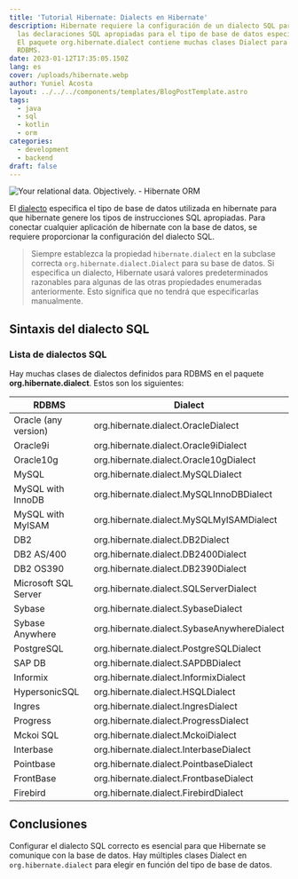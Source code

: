 ```yaml
---
title: 'Tutorial Hibernate: Dialects en Hibernate'
description: Hibernate requiere la configuración de un dialecto SQL para generar
  las declaraciones SQL apropiadas para el tipo de base de datos especificado.
  El paquete org.hibernate.dialect contiene muchas clases Dialect para varios
  RDBMS.
date: 2023-01-12T17:35:05.150Z
lang: es
cover: /uploads/hibernate.webp
author: Yuniel Acosta
layout: ../../../components/templates/BlogPostTemplate.astro
tags:
  - java
  - sql
  - kotlin
  - orm
categories:
  - development
  - backend
draft: false
---
```


![Your relational data. Objectively. - Hibernate ORM](https://hibernate.org/images/hibernate-logo.svg)

El [dialecto](https://docs.jboss.org/hibernate/orm/3.3/reference/en/html/session-configuration.html#configuration-optional-dialects) especifica el tipo de base de datos utilizada en hibernate para que hibernate genere los tipos de instrucciones SQL apropiadas. Para conectar cualquier aplicación de hibernate con la base de datos, se requiere proporcionar la configuración del dialecto SQL.

> Siempre establezca la propiedad `hibernate.dialect` en la subclase correcta `org.hibernate.dialect.Dialect` para su base de datos. Si especifica un dialecto, Hibernate usará valores predeterminados razonables para algunas de las otras propiedades enumeradas anteriormente. Esto significa que no tendrá que especificarlas manualmente.

## Sintaxis del dialecto SQL

### Lista de dialectos SQL

Hay muchas clases de dialectos definidos para RDBMS en el paquete **org.hibernate.dialect**. Estos son los siguientes:

| RDBMS                | Dialect                                     |
| -------------------- | ------------------------------------------- |
| Oracle (any version) | org.hibernate.dialect.OracleDialect         |
| Oracle9i             | org.hibernate.dialect.Oracle9iDialect       |
| Oracle10g            | org.hibernate.dialect.Oracle10gDialect      |
| MySQL                | org.hibernate.dialect.MySQLDialect          |
| MySQL with InnoDB    | org.hibernate.dialect.MySQLInnoDBDialect    |
| MySQL with MyISAM    | org.hibernate.dialect.MySQLMyISAMDialect    |
| DB2                  | org.hibernate.dialect.DB2Dialect            |
| DB2 AS/400           | org.hibernate.dialect.DB2400Dialect         |
| DB2 OS390            | org.hibernate.dialect.DB2390Dialect         |
| Microsoft SQL Server | org.hibernate.dialect.SQLServerDialect      |
| Sybase               | org.hibernate.dialect.SybaseDialect         |
| Sybase Anywhere      | org.hibernate.dialect.SybaseAnywhereDialect |
| PostgreSQL           | org.hibernate.dialect.PostgreSQLDialect     |
| SAP DB               | org.hibernate.dialect.SAPDBDialect          |
| Informix             | org.hibernate.dialect.InformixDialect       |
| HypersonicSQL        | org.hibernate.dialect.HSQLDialect           |
| Ingres               | org.hibernate.dialect.IngresDialect         |
| Progress             | org.hibernate.dialect.ProgressDialect       |
| Mckoi SQL            | org.hibernate.dialect.MckoiDialect          |
| Interbase            | org.hibernate.dialect.InterbaseDialect      |
| Pointbase            | org.hibernate.dialect.PointbaseDialect      |
| FrontBase            | org.hibernate.dialect.FrontbaseDialect      |
| Firebird             | org.hibernate.dialect.FirebirdDialect       |

## Conclusiones

Configurar el dialecto SQL correcto es esencial para que Hibernate se comunique con la base de datos. Hay múltiples clases Dialect en `org.hibernate.dialect` para elegir en función del tipo de base de datos.
